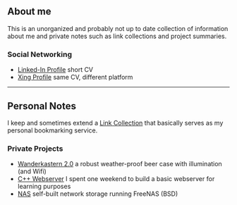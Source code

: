 ## About me

This is an unorganized and probably not up to date collection of information about me and private notes such as link collections and project summaries. 

### Social Networking

* [Linked-In Profile](https://www.linkedin.com/in/marcel-kost/) short CV
* [Xing Profile](https://www.xing.com/profile/Marcel_Kost2/) same CV, different platform

---

## Personal Notes

I keep and sometimes extend a [Link Collection](/link_collection) that basically serves as my personal bookmarking service. 

### Private Projects

* [Wanderkastern 2.0](https://hackaday.io/project/27007-wanderkastern-20) a robust weather-proof beer case with illumination (and Wifi)
* [C++ Webserver](https://github.com/tcm-marcel/webserver) I spent one weekend to build a basic webserver for learning purposes
* [NAS](/nas) self-built network storage running FreeNAS (BSD)
